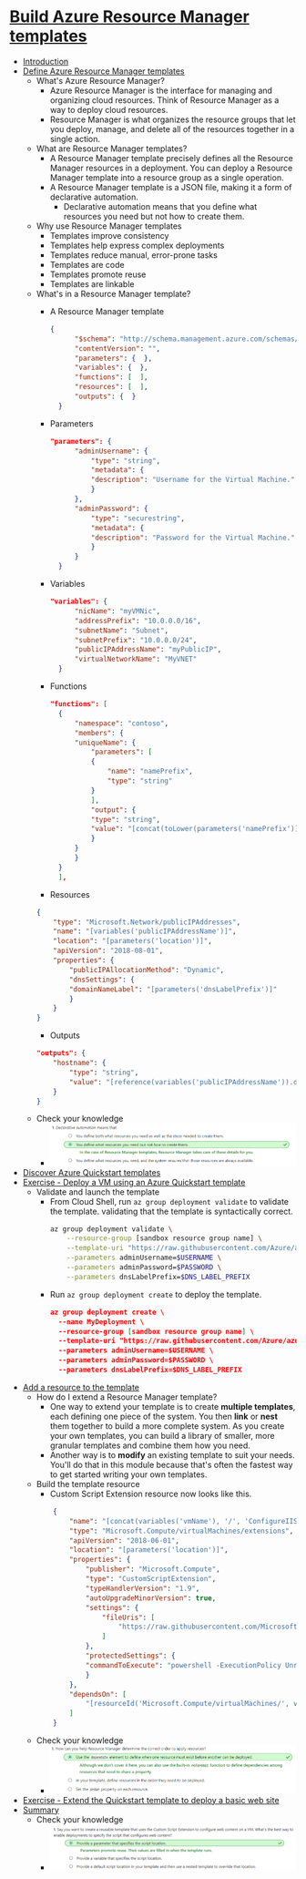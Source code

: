 # [Build Azure Resource Manager templates](https://docs.microsoft.com/en-au/learn/modules/build-azure-vm-templates/index)
- [Introduction](https://docs.microsoft.com/en-au/learn/modules/build-azure-vm-templates/1-introduction)
- [Define Azure Resource Manager templates](https://docs.microsoft.com/en-au/learn/modules/build-azure-vm-templates/2-define-templates)
  - What's Azure Resource Manager?
    - Azure Resource Manager is the interface for managing and organizing cloud resources. Think of Resource Manager as a way to deploy cloud resources.
    - Resource Manager is what organizes the resource groups that let you deploy, manage, and delete all of the resources together in a single action.
  - What are Resource Manager templates?
    - A Resource Manager template precisely defines all the Resource Manager resources in a deployment. You can deploy a Resource Manager template into a resource group as a single operation.
    - A Resource Manager template is a JSON file, making it a form of declarative automation.
      - Declarative automation means that you define what resources you need but not how to create them. 
  - Why use Resource Manager templates
    - Templates improve consistency
    - Templates help express complex deployments
    - Templates reduce manual, error-prone tasks
    - Templates are code
    - Templates promote reuse
    - Templates are linkable
  - What's in a Resource Manager template?
    - A Resource Manager template 
      ```json
      {
            "$schema": "http://schema.management.azure.com/schemas/2015-01-01/deploymentTemplate.json#",
            "contentVersion": "",
            "parameters": {  },
            "variables": {  },
            "functions": [  ],
            "resources": [  ],
            "outputs": {  }
        }
      ```
    - Parameters
      ```json
      "parameters": {
            "adminUsername": {
                "type": "string",
                "metadata": {
                "description": "Username for the Virtual Machine."
                }
            },
            "adminPassword": {
                "type": "securestring",
                "metadata": {
                "description": "Password for the Virtual Machine."
                }
            }
        }
      ```

    - Variables
      ```json
      "variables": {
            "nicName": "myVMNic",
            "addressPrefix": "10.0.0.0/16",
            "subnetName": "Subnet",
            "subnetPrefix": "10.0.0.0/24",
            "publicIPAddressName": "myPublicIP",
            "virtualNetworkName": "MyVNET"
        }
      ```
    - Functions
      ```json
      "functions": [
        {
            "namespace": "contoso",
            "members": {
            "uniqueName": {
                "parameters": [
                {
                    "name": "namePrefix",
                    "type": "string"
                }
                ],
                "output": {
                "type": "string",
                "value": "[concat(toLower(parameters('namePrefix')), uniqueString(resourceGroup().id))]"
                }
            }
            }
        }
        ],
      ```
    - Resources
    ```json
    {
        "type": "Microsoft.Network/publicIPAddresses",
        "name": "[variables('publicIPAddressName')]",
        "location": "[parameters('location')]",
        "apiVersion": "2018-08-01",
        "properties": {
            "publicIPAllocationMethod": "Dynamic",
            "dnsSettings": {
            "domainNameLabel": "[parameters('dnsLabelPrefix')]"
            }
        }
    }
    ```
    - Outputs
    ```json
    "outputs": {
        "hostname": {
            "type": "string",
            "value": "[reference(variables('publicIPAddressName')).dnsSettings.fqdn]"
        }
    }
    ```
  - Check your knowledge
    - ![](2019-11-12-20-56-07.png)
- [Discover Azure Quickstart templates](https://docs.microsoft.com/en-au/learn/modules/build-azure-vm-templates/3-discover-quickstart-templates)
- [Exercise - Deploy a VM using an Azure Quickstart template](https://docs.microsoft.com/en-au/learn/modules/build-azure-vm-templates/4-deploy-a-vm-quickstart-template)
  - Validate and launch the template
    - From Cloud Shell, run `az group deployment validate` to validate the template. validating that the template is syntactically correct.
        ```bash
        az group deployment validate \
            --resource-group [sandbox resource group name] \
            --template-uri "https://raw.githubusercontent.com/Azure/azure-quickstart-templates/master/101-vm-simple-windows/azuredeploy.json" \
            --parameters adminUsername=$USERNAME \
            --parameters adminPassword=$PASSWORD \
            --parameters dnsLabelPrefix=$DNS_LABEL_PREFIX
        ```
    - Run `az group deployment create` to deploy the template.
      ```json
      az group deployment create \
        --name MyDeployment \
        --resource-group [sandbox resource group name] \
        --template-uri "https://raw.githubusercontent.com/Azure/azure-quickstart-templates/master/101-vm-simple-windows/azuredeploy.json" \
        --parameters adminUsername=$USERNAME \
        --parameters adminPassword=$PASSWORD \
        --parameters dnsLabelPrefix=$DNS_LABEL_PREFIX
      ```
- [Add a resource to the template](https://docs.microsoft.com/en-au/learn/modules/build-azure-vm-templates/5-add-a-resource)
  - How do I extend a Resource Manager template?
    - One way to extend your template is to create **multiple templates**, each defining one piece of the system. You then **link** or **nest** them together to build a more complete system. As you create your own templates, you can build a library of smaller, more granular templates and combine them how you need.
    - Another way is to **modify** an existing template to suit your needs. You'll do that in this module because that's often the fastest way to get started writing your own templates.
  - Build the template resource
    - Custom Script Extension resource now looks like this.   
    ```json
        {
            "name": "[concat(variables('vmName'), '/', 'ConfigureIIS')]",
            "type": "Microsoft.Compute/virtualMachines/extensions",
            "apiVersion": "2018-06-01",
            "location": "[parameters('location')]",
            "properties": {
                "publisher": "Microsoft.Compute",
                "type": "CustomScriptExtension",
                "typeHandlerVersion": "1.9",
                "autoUpgradeMinorVersion": true,
                "settings": {
                    "fileUris": [
                        "https://raw.githubusercontent.com/MicrosoftDocs/mslearn-welcome-to-azure/master/configure-iis.ps1"
                    ]
                },
                "protectedSettings": {
                "commandToExecute": "powershell -ExecutionPolicy Unrestricted -File configure-iis.ps1"
                }
            },
            "dependsOn": [
                "[resourceId('Microsoft.Compute/virtualMachines/', variables('vmName'))]"
            ]
        }
    ```
  - Check your knowledge
    - ![](2019-11-12-21-27-47.png)
- [Exercise - Extend the Quickstart template to deploy a basic web site](https://docs.microsoft.com/en-au/learn/modules/build-azure-vm-templates/6-extend-the-quickstart-template)
- [Summary](https://docs.microsoft.com/en-au/learn/modules/build-azure-vm-templates/7-summary)
  - Check your knowledge
    - ![](2019-11-12-21-30-14.png)